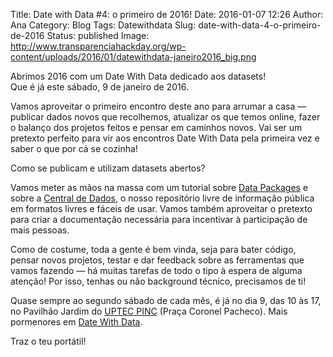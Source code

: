 Title: Date with Data #4: o primeiro de 2016!
Date: 2016-01-07 12:26
Author: Ana
Category: Blog
Tags: Datewithdata
Slug: date-with-data-4-o-primeiro-de-2016
Status: published
Image: http://www.transparenciahackday.org/wp-content/uploads/2016/01/datewithdata-janeiro2016_big.png

Abrimos 2016 com um Date With Data dedicado aos datasets!  
Que é já este sábado, 9 de janeiro de 2016.

Vamos aproveitar o primeiro encontro deste ano para arrumar a casa — publicar dados novos que recolhemos, atualizar os que temos online, fazer o balanço dos projetos feitos e pensar em caminhos novos. Vai ser um pretexto perfeito para vir aos encontros Date With Data pela primeira vez e saber o que por cá se cozinha!

Como se publicam e utilizam datasets abertos?

Vamos meter as mãos na massa com um tutorial sobre [Data Packages](http://data.okfn.org/doc/data-package) e sobre a [Central de Dados](http://centraldedados.pt), o nosso repositório livre de informação pública em formatos livres e fáceis de usar. Vamos também aproveitar o pretexto para criar a documentação necessária para incentivar à participação de mais pessoas.

Como de costume, toda a gente é bem vinda, seja para bater código, pensar novos projetos, testar e dar feedback sobre as ferramentas que vamos fazendo — há muitas tarefas de todo o tipo à espera de alguma atenção! Por isso, tenhas ou não background técnico, precisamos de ti!

Quase sempre ao segundo sábado de cada mês, é já no dia 9, das 10 às 17, no Pavilhão Jardim do [UPTEC PINC](http://uptec.up.pt/uptec/polo-das-industrias-criativas) (Praça Coronel Pacheco). Mais pormenores em [Date With Data](http://datewithdata.pt/).

Traz o teu portátil!
